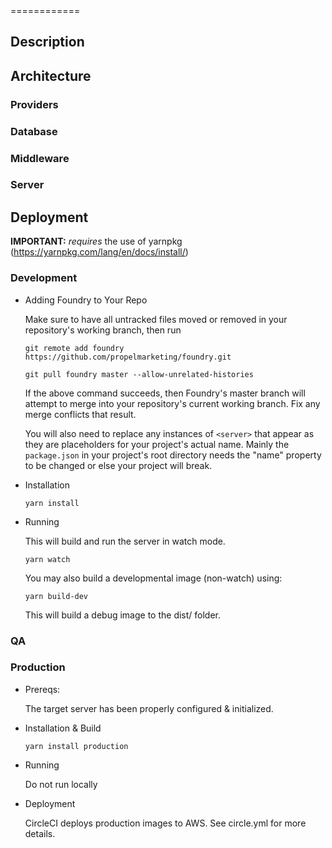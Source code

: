 <server>
============

## Description
## Architecture
### Providers
### Database
### Middleware
### Server

## Deployment

<b>IMPORTANT:</b> <server> <em>requires</em> the use of yarnpkg (https://yarnpkg.com/lang/en/docs/install/)

### Development
- Adding Foundry to Your Repo

  Make sure to have all untracked files moved or removed in your repository's working branch, then run
  ```
  git remote add foundry https://github.com/propelmarketing/foundry.git
  ```
  ```
  git pull foundry master --allow-unrelated-histories
  ```

  If the above command succeeds, then Foundry's master branch will attempt to merge into your repository's
  current working branch. Fix any merge conflicts that result.

  You will also need to replace any instances of `<server>` that appear as they are placeholders for your project's actual name. Mainly the `package.json` in your project's root directory needs the "name" property to be changed or else your project will break.

- Installation

  ```
  yarn install
  ```

- Running

  This will build and run the server in watch mode.
  ```
  yarn watch
  ```

  You may also build a developmental image (non-watch) using:
  ```
  yarn build-dev
  ```
  This will build a debug image to the dist/ folder.

### QA

### Production
- Prereqs:

  The target server has been properly configured & initialized.

- Installation & Build

  ```
  yarn install production
  ```

- Running

  Do not run locally

- Deployment

  CircleCI deploys production images to AWS. See circle.yml for more details.
